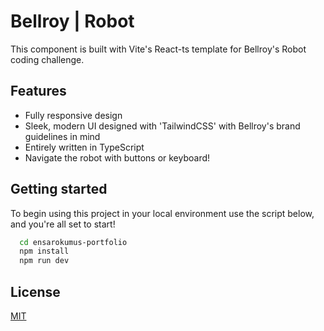 # Bellroy | Robot

This component is built with Vite's React-ts template for Bellroy's Robot coding challenge.

## Features

- Fully responsive design
- Sleek, modern UI designed with 'TailwindCSS' with Bellroy's brand guidelines in mind
- Entirely written in TypeScript
- Navigate the robot with buttons or keyboard!

## Getting started

To begin using this project in your local environment use the script below, and you're all set to start!

```bash
  cd ensarokumus-portfolio
  npm install
  npm run dev
```

## License

[MIT](https://choosealicense.com/licenses/mit/)
